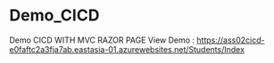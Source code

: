 # Demo_CICD
Demo CICD WITH MVC RAZOR PAGE
View Demo : https://ass02cicd-e0faftc2a3fja7ab.eastasia-01.azurewebsites.net/Students/Index
